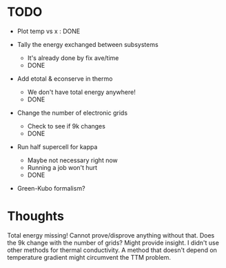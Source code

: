# TODO

- Plot temp vs x : DONE
- Tally the energy exchanged between subsystems
	- It's already done by fix ave/time
	- DONE
- Add etotal & econserve in thermo
	- We don't have total energy anywhere!
	- DONE
- Change the number of electronic grids
	- Check to see if 9k changes
	- DONE
- Run half supercell for kappa
	- Maybe not necessary right now
	- Running a job won't hurt
	- DONE

- Green-Kubo formalism?

# Thoughts

Total energy missing! Cannot prove/disprove anything without that.
Does the 9k change with the number of grids? Might provide insight.
I didn't use other methods for thermal conductivity.
A method that doesn't depend on temperature gradient
might circumvent the TTM problem.

